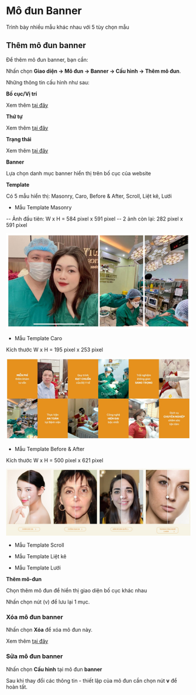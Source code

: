 # Mô đun Banner

Trình bày nhiều mẫu khác nhau với 5 tùy chọn mẫu

## Thêm mô đun banner
Để thêm mô đun banner, bạn cần:

Nhấn chọn **Giao diện -> Mô đun -> Banner -> Cấu hình -> Thêm mô đun**.

Những thông tin cấu hình như sau:

**Bố cục/Vị trí**

Xem thêm [tại đây](https://mkmate.osd.vn/docs/common/logic#b%E1%BB%91-c%E1%BB%A5c-v%C3%A0-v%E1%BB%8B-tr%C3%AD)

**Thứ tự**

Xem thêm [tại đây](https://mkmate.osd.vn/docs/common/logic/#th%E1%BB%A9-t%E1%BB%B1-s%E1%BA%AFp-x%E1%BA%BFp-l%C3%A0-s%E1%BB%91-ch%E1%BB%89-%C4%91%E1%BB%8Bnh)

**Trạng thái**

Xem thêm [tại đây](https://mkmate.osd.vn/docs/common/logic/#tr%E1%BA%A1ng-th%C3%A1i)

**Banner**

Lựa chọn danh mục banner hiển thị trên bố cục của website

**Template**

Có 5 mẫu hiển thị: Masonry, Caro, Before & After, Scroll, Liệt kê, Lưới

- Mẫu Template Masonry

-- Ảnh đầu tiên: W x H = 584 pixel x 591 pixel
-- 2 ảnh còn lại: 282 pixel x 591 pixel

![mo-dun-banner-Masonry.jpg](img/mo-dun-banner-Masonry.jpg)

- Mẫu Template Caro

Kích thước W x H = 195 pixel x 253  pixel

![mo-dun-banner-caro.jpg](img/mo-dun-banner-caro.jpg)

- Mẫu Template Before & After

Kích thước W x H = 500 pixel x 621 pixel

![mo-dun-banner-before-after.jpg](img/mo-dun-banner-before-after.jpg)

- Mẫu Template Scroll

- Mẫu Template Liệt kê

- Mẫu Template Lưới

**Thêm mô-đun**

Chọn thêm mô đun để hiển thị giao diện bố cục khác nhau

Nhấn chọn nút (v) để lưu lại 1 mục.

### Xóa mô đun banner

Nhấn chọn **Xóa** để xóa mô đun này.

Xem thêm [tại đây](https://mkmate.osd.vn/docs/common/logic#x%C3%B3a-c%C3%A1c-m%E1%BB%A5c-c%C3%A1c-th%C3%A0nh-ph%E1%BA%A7n-th%C3%B4ng-tin)

### Sửa mô đun banner

Nhấn chọn **Cấu hình** tại mô đun **banner**

Sau khi thay đổi các thông tin - thiết lập của mô đun cần chọn nút **v** để hoàn tất.
